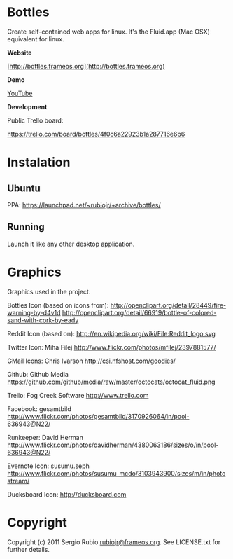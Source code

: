 # Bottles

Create self-contained web apps for linux. It's the Fluid.app (Mac OSX) equivalent for linux.

**Website**

[http://bottles.frameos.org](http://bottles.frameos.org)

**Demo**

[YouTube](http://www.youtube.com/watch?v=og8ZAcOKig0)

**Development**

Public Trello board:

https://trello.com/board/bottles/4f0c6a22923b1a287716e6b6

# Instalation

## Ubuntu

PPA: https://launchpad.net/~rubiojr/+archive/bottles/

## Running

Launch it like any other desktop application.              

# Graphics

Graphics used in the project.

Bottles Icon (based on icons from):
http://openclipart.org/detail/28449/fire-warning-by-d4v1d
http://openclipart.org/detail/66919/bottle-of-colored-sand-with-cork-by-eady

Reddit Icon (based on):
http://en.wikipedia.org/wiki/File:Reddit_logo.svg

Twitter Icon:
Miha Filej
http://www.flickr.com/photos/mfilej/2397881577/

GMail Icons:
Chris Ivarson
http://csi.nfshost.com/goodies/

Github:
Github Media
https://github.com/github/media/raw/master/octocats/octocat_fluid.png

Trello:
Fog Creek Software
http://www.trello.com

Facebook:
gesamtbild
http://www.flickr.com/photos/gesamtbild/3170926064/in/pool-636943@N22/

Runkeeper:
David Herman
http://www.flickr.com/photos/davidherman/4380063186/sizes/o/in/pool-636943@N22/

Evernote Icon:
susumu.seph
http://www.flickr.com/photos/susumu_mcdo/3103943900/sizes/m/in/photostream/

Ducksboard Icon:
http://ducksboard.com

# Copyright

Copyright (c) 2011 Sergio Rubio <rubiojr@frameos.org>. See LICENSE.txt for
further details.


